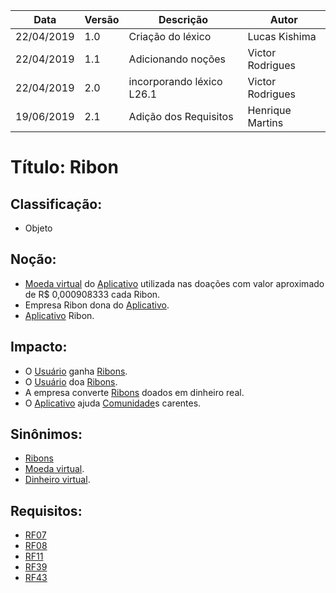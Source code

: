 | Data       | Versão | Descrição                       | Autor            |
| ---------- | ------ | ------------------------------- | ---------------- |
| 22/04/2019 | 1.0    | Criação do léxico               | Lucas Kishima    |
| 22/04/2019 | 1.1    | Adicionando noções              | Victor Rodrigues |
| 22/04/2019 | 2.0    | incorporando léxico L26.1 | Victor Rodrigues |
| 19/06/2019 | 2.1 | Adição dos Requisitos  | Henrique Martins |

# Título: Ribon

## Classificação:

- Objeto

## Noção:

- [Moeda virtual](https://github.com/requisitos-2019-1/Ribon/blob/master/Modelagem%20de%20Requisitos/Lexicos/LX012_Evidence_Action.md) do [Aplicativo](https://github.com/requisitos-2019-1/Ribon/blob/master/Modelagem%20de%20Requisitos/Lexicos/LX002_Aplicativo.md) utilizada nas doações com valor aproximado de R$ 0,000908333 cada Ribon.
- Empresa Ribon dona do [Aplicativo](https://github.com/requisitos-2019-1/Ribon/blob/master/Modelagem%20de%20Requisitos/Lexicos/LX002_Aplicativo.md).
- [Aplicativo](https://github.com/requisitos-2019-1/Ribon/blob/master/Modelagem%20de%20Requisitos/Lexicos/LX002_Aplicativo.md) Ribon.

## Impacto:

- O [Usuário](https://github.com/requisitos-2019-1/Ribon/blob/master/Modelagem%20de%20Requisitos/Lexicos/LX031_Usuário.md) ganha [Ribons](https://github.com/requisitos-2019-1/Ribon/blob/master/Modelagem%20de%20Requisitos/Lexicos/LX026_Ribon.md).
- O [Usuário](https://github.com/requisitos-2019-1/Ribon/blob/master/Modelagem%20de%20Requisitos/Lexicos/LX031_Usuário.md) doa [Ribons](https://github.com/requisitos-2019-1/Ribon/blob/master/Modelagem%20de%20Requisitos/Lexicos/LX026_Ribon.md).
- A empresa converte [Ribons](https://github.com/requisitos-2019-1/Ribon/blob/master/Modelagem%20de%20Requisitos/Lexicos/LX026_Ribon.md) doados em dinheiro real.
- O [Aplicativo](https://github.com/requisitos-2019-1/Ribon/blob/master/Modelagem%20de%20Requisitos/Lexicos/LX002_Aplicativo.md) ajuda [Comunidade](https://github.com/requisitos-2019-1/Ribon/blob/master/Modelagem%20de%20Requisitos/Lexicos/LX009_Comunidade.md)s carentes.

## Sinônimos:

- [Ribons](https://github.com/requisitos-2019-1/Ribon/blob/master/Modelagem%20de%20Requisitos/Lexicos/LX012_Evidence_Action.md)
- [Moeda virtual](https://github.com/requisitos-2019-1/Ribon/blob/master/Modelagem%20de%20Requisitos/Lexicos/LX012_Evidence_Action.md).
- [Dinheiro virtual](https://github.com/requisitos-2019-1/Ribon/blob/master/Modelagem%20de%20Requisitos/Lexicos/LX012_Evidence_Action.md).

## Requisitos:

- [RF07](https://github.com/requisitos-2019-1/Ribon/blob/master/Requisitos/Requisitos_Funcionais.md#RF07)
- [RF08](https://github.com/requisitos-2019-1/Ribon/blob/master/Requisitos/Requisitos_Funcionais.md#RF08)
- [RF11](https://github.com/requisitos-2019-1/Ribon/blob/master/Requisitos/Requisitos_Funcionais.md#RF11)
- [RF39](https://github.com/requisitos-2019-1/Ribon/blob/master/Requisitos/Requisitos_Funcionais.md#RF39)
- [RF43](https://github.com/requisitos-2019-1/Ribon/blob/master/Requisitos/Requisitos_Funcionais.md#RF43)